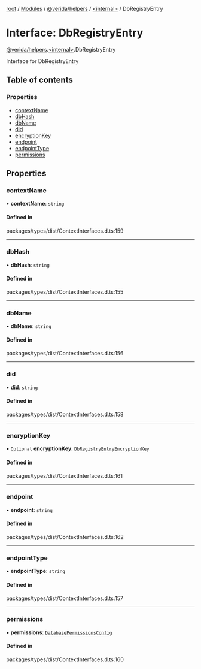 [root](../README.md) / [Modules](../modules.md) / [@verida/helpers](../modules/verida_helpers.md) / [<internal\>](../modules/verida_helpers._internal_.md) / DbRegistryEntry

# Interface: DbRegistryEntry

[@verida/helpers](../modules/verida_helpers.md).[<internal\>](../modules/verida_helpers._internal_.md).DbRegistryEntry

Interface for DbRegistryEntry

## Table of contents

### Properties

- [contextName](verida_helpers._internal_.DbRegistryEntry.md#contextname)
- [dbHash](verida_helpers._internal_.DbRegistryEntry.md#dbhash)
- [dbName](verida_helpers._internal_.DbRegistryEntry.md#dbname)
- [did](verida_helpers._internal_.DbRegistryEntry.md#did)
- [encryptionKey](verida_helpers._internal_.DbRegistryEntry.md#encryptionkey)
- [endpoint](verida_helpers._internal_.DbRegistryEntry.md#endpoint)
- [endpointType](verida_helpers._internal_.DbRegistryEntry.md#endpointtype)
- [permissions](verida_helpers._internal_.DbRegistryEntry.md#permissions)

## Properties

### contextName

• **contextName**: `string`

#### Defined in

packages/types/dist/ContextInterfaces.d.ts:159

___

### dbHash

• **dbHash**: `string`

#### Defined in

packages/types/dist/ContextInterfaces.d.ts:155

___

### dbName

• **dbName**: `string`

#### Defined in

packages/types/dist/ContextInterfaces.d.ts:156

___

### did

• **did**: `string`

#### Defined in

packages/types/dist/ContextInterfaces.d.ts:158

___

### encryptionKey

• `Optional` **encryptionKey**: [`DbRegistryEntryEncryptionKey`](verida_helpers._internal_.DbRegistryEntryEncryptionKey.md)

#### Defined in

packages/types/dist/ContextInterfaces.d.ts:161

___

### endpoint

• **endpoint**: `string`

#### Defined in

packages/types/dist/ContextInterfaces.d.ts:162

___

### endpointType

• **endpointType**: `string`

#### Defined in

packages/types/dist/ContextInterfaces.d.ts:157

___

### permissions

• **permissions**: [`DatabasePermissionsConfig`](verida_helpers._internal_.DatabasePermissionsConfig.md)

#### Defined in

packages/types/dist/ContextInterfaces.d.ts:160
